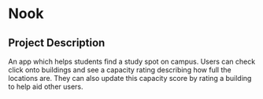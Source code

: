 # Nook

## Project Description

An app which helps students find a study spot on campus. Users can check click onto buildings and see a capacity rating
describing how full the locations are. They can also update this capacity score by rating a building to help aid other
users. 